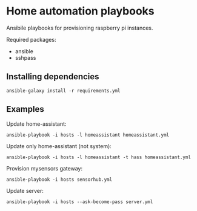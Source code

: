 # Home automation playbooks

Ansibile playbooks for provisioning raspberry pi instances.

Required packages:

- ansible
- sshpass

## Installing dependencies

```
ansible-galaxy install -r requirements.yml
```

## Examples

Update home-assistant:

```
ansible-playbook -i hosts -l homeassistant homeassistant.yml
```

Update only home-assistant (not system):

```
ansible-playbook -i hosts -l homeassistant -t hass homeassistant.yml
```

Provision mysensors gateway:

```
ansible-playbook -i hosts sensorhub.yml
```

Update server:

```
ansible-playbook -i hosts --ask-become-pass server.yml
```
